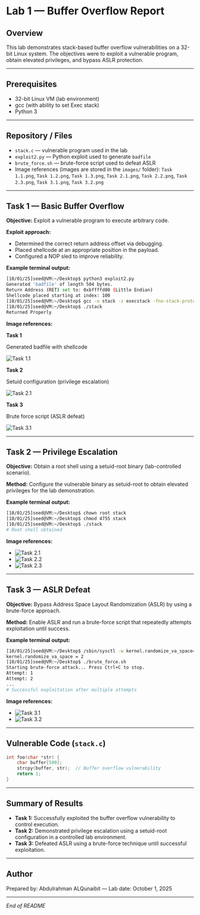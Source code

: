# Lab 1 — Buffer Overflow Report

## Overview

This lab demonstrates stack-based buffer overflow vulnerabilities on a 32-bit Linux system. The objectives were to exploit a vulnerable program, obtain elevated privileges, and bypass ASLR protection.

---

## Prerequisites

* 32-bit Linux VM (lab environment)
* gcc (with ability to set Exec stack)
* Python 3

---

## Repository / Files

* `stack.c` — vulnerable program used in the lab
* `exploit2.py` — Python exploit used to generate `badfile`
* `brute_force.sh` — brute-force script used to defeat ASLR
* Image references (images are stored in the `images/` folder): `Task 1.1.png`, `Task 1.2.png`, `Task 1.3.png`, `Task 2.1.png`, `Task 2.2.png`, `Task 2.3.png`, `Task 3.1.png`, `Task 3.2.png`

---

## Task 1 — Basic Buffer Overflow

**Objective:** Exploit a vulnerable program to execute arbitrary code.

**Exploit approach:**

* Determined the correct return address offset via debugging.
* Placed shellcode at an appropriate position in the payload.
* Configured a NOP sled to improve reliability.

**Example terminal output:**

```bash
[10/01/25]seed@VM:~/Desktop$ python3 exploit2.py
Generated 'badfile' of length 504 bytes.
Return Address (RET) set to: 0xbffffd00 (Little Endian)
Shellcode placed starting at index: 100
[10/01/25]seed@VM:~/Desktop$ gcc -o stack -z execstack -fno-stack-protector stack.c
[10/01/25]seed@VM:~/Desktop$ ./stack
Returned Properly
```

**Image references:**

**Task 1**

Generated badfile with shellcode

![Task 1.1](images/Task%201.1.png)

**Task 2**

Setuid configuration (privilege escalation)

![Task 2.1](images/Task%202.1.png)

**Task 3**

Brute force script (ASLR defeat)

![Task 3.1](images/Task%203.1.png)

---

## Task 2 — Privilege Escalation

**Objective:** Obtain a root shell using a setuid-root binary (lab-controlled scenario).

**Method:** Configure the vulnerable binary as setuid-root to obtain elevated privileges for the lab demonstration.

**Example terminal output:**

```bash
[10/01/25]seed@VM:~/Desktop$ chown root stack
[10/01/25]seed@VM:~/Desktop$ chmod 4755 stack
[10/01/25]seed@VM:~/Desktop$ ./stack
# Root shell obtained
```

**Image references:**

* ![Task 2.1](images/Task%202.1.png)
* ![Task 2.2](images/Task%202.2.png)
* ![Task 2.3](images/Task%202.3.png)

---

## Task 3 — ASLR Defeat

**Objective:** Bypass Address Space Layout Randomization (ASLR) by using a brute-force approach.

**Method:** Enable ASLR and run a brute-force script that repeatedly attempts exploitation until success.

**Example terminal output:**

```bash
[10/01/25]seed@VM:~/Desktop$ /sbin/sysctl -w kernel.randomize_va_space=2
kernel.randomize_va_space = 2
[10/01/25]seed@VM:~/Desktop$ ./brute_force.sh
Starting brute-force attack... Press Ctrl+C to stop.
Attempt: 1
Attempt: 2
...
# Successful exploitation after multiple attempts
```

**Image references:**

* ![Task 3.1](images/Task%203.1.png)
* ![Task 3.2](images/Task%203.2.png)

---

## Vulnerable Code (`stack.c`)

```c
int foo(char *str) {
    char buffer[500];
    strcpy(buffer, str);  // Buffer overflow vulnerability
    return 1;
}
```

---

## Summary of Results

* **Task 1:** Successfully exploited the buffer overflow vulnerability to control execution.
* **Task 2:** Demonstrated privilege escalation using a setuid-root configuration in a controlled lab environment.
* **Task 3:** Defeated ASLR using a brute-force technique until successful exploitation.

---

## Author

Prepared by: Abdulrahman ALQunaibit — Lab date: October 1, 2025

---

*End of README*
